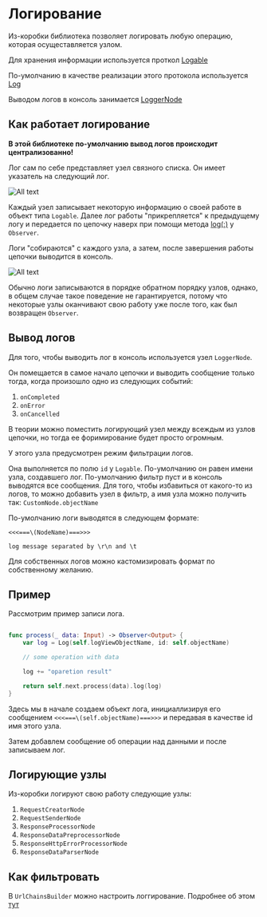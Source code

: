 # Логирование

Из-коробки библиотека позволяет логировать любую операцию, которая осущеставляется узлом. 

Для хранения информации используется проткол [Logable](https://surfstudio.github.io/NodeKit/TechDocs/swift_output/Protocols/Logable.html)

По-умолчанию в качестве реализации этого протокола используется [Log](https://surfstudio.github.io/NodeKit/TechDocs/swift_output/Structs/Log.html)

Выводом логов в консоль занимается [LoggerNode](https://surfstudio.github.io/NodeKit/TechDocs/swift_output/Classes/LoggerNode.html)

## Как работает логирование

**В этой библиотеке по-умолчанию вывод логов происходит централизованно!**

Лог сам по себе представляет узел связного списка. Он имеет указатель на следующий лог. 

![All text](log_nodes_tree.svg)

Каждый узел записывает некоторую информацию о своей работе в объект типа `Logable`. 
Далее лог работы "прикрепляется" к предыдущему логу и передается по цепочку наверх при помощи метода [log(:)](https://surfstudio.github.io/NodeKit/TechDocs/swift_output/Classes/Observer.html#/s:10CoreNetKit8ObserverC3logyACyxGXDAA7Logable_pSgF) у `Observer`.

Логи "собираются" с каждого узла, а затем, после завершения работы цепочки выводится в консоль. 

![All text](log_chaining.svg)

Обычно логи записываются в порядке обратном порядку узлов, однако, в общем случае такое поведение не гарантируется, потому что некоторые узлы оканчивают свою работу уже после того, как был возвращен `Observer`.

## Вывод логов

Для того, чтобы выводить лог в консоль используется узел `LoggerNode`. 

Он помещается в самое начало цепочки и выводить сообщение только тогда, когда произошло одно из следующих событий:
1. `onCompleted`
2. `onError`
3. `onCancelled`

В теории можно поместить логирующий узел между всеждым из узлов цепочки, но тогда ее форимирование будет просто огромным.

У этого узла предусмотрен режим фильтрации логов.

Она выполняется по полю `id` у `Logable`. По-умолчанию он равен имени узла, создавшего лог. 
По-умолчанию фильтр пуст и в консоль выводятся все сообщения. 
Для того, чтобы избавиться от какого-то из логов, то можно добавить узел в фильтр, а имя узла можно получить так: `CustomNode.objectName`

По-умолчанию логи выводятся в следующем формате:
```
<<<===\(NodeName)===>>>

log message separated by \r\n and \t

```

Для собственных логов можно кастомизировать формат по собственному желанию.

## Пример

Рассмотрим пример записи лога.

```Swift

func process(_ data: Input) -> Observer<Output> {
    var log = Log(self.logViewObjectName, id: self.objectName)

    // some operation with data

    log += "oparetion result"

    return self.next.process(data).log(log)
}

```

Здесь мы в начале создаем объект лога, инициаллизируя его сообщением `<<<===\(self.objectName)===>>>` и передавая в качестве id имя этого узла.

Затем добавлем сообщение об операции над данными и после записываем лог.

## Логирующие узлы

Из-коробки логируют свою работу следующие узлы:

1. `RequestCreatorNode`
2. `RequestSenderNode`
3. `ResponseProcessorNode`
4. `ResponseDataPreprocessorNode` 
5. `ResponseHttpErrorProcessorNode`
6. `ResponseDataParserNode`

## Как фильтровать

В `UrlChainsBuilder` можно настроить логгирование. Подробнее об этом [тут](../Chains.md)

